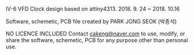 
IV-6 VFD Clock design based on attiny4313.
2018. 9. 24 ~ 2018. 10.16

Software, schemetic, PCB file created by PARK JONG SEOK (박종석)

NO LICENCE INCLUDED
Contact cakeng@naver.com to
use, modify, or share the software, schemetic, PCB for any purpose
other than personal use.
